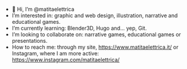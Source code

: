 - 👋 Hi, I’m @matitaelettrica
- I’m interested in: graphic and web design, illustration, narrative and educational games.
- I’m currently learning: Blender3D, Hugo and... yep, Git.
- I’m looking to collaborate on: narrative games, educational games or presentations.
- How to reach me: through my site, https://www.matitaelettrica.it/ or Instagram, where I am more active: https://www.instagram.com/matitaelettrica/

<!---
matitaelettrica/matitaelettrica is a ✨ special ✨ repository because its `README.md` (this file) appears on your GitHub profile.
You can click the Preview link to take a look at your changes.
--->

